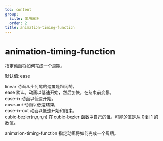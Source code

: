 ```yaml
---
toc: content
group:
  title: 常用属性
  order: 2
title: animation-timing-function
---
```


# animation-timing-function

指定动画将如何完成一个周期。

默认值: ease

linear 动画从头到尾的速度是相同的。<br/>
ease 默认。动画以低速开始，然后加快，在结束前变慢。<br/>
ease-in 动画以低速开始。<br/>
ease-out 动画以低速结束。<br/>
ease-in-out 动画以低速开始和结束。<br/>
cubic-bezier(n,n,n,n) 在 cubic-bezier 函数中自己的值。可能的值是从 0 到 1 的数值。<br/>

animation-timing-function 指定动画将如何完成一个周期。<br/>
